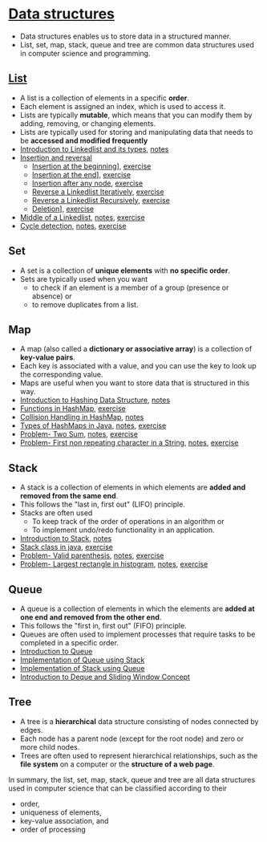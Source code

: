 # [Data structures](complexity_analysis/lectures/notes/2.DataStructure.pdf)
- Data structures enables us to store data in a structured manner.
- List, set, map, stack, queue and tree are common data structures used in computer science and programming.

## [List](linkedlist/readme.md)
- A list is a collection of elements in a specific **order**. 
- Each element is assigned an index, which is used to access it.
- Lists are typically **mutable**, which means that you can modify them by adding, removing, or changing elements.
- Lists are typically used for storing and manipulating data that needs to be **accessed and modified frequently**
- [Introduction to Linkedlist and its types](linkedlist/lectures/IntroductionToLinkedListAndItsTypes.pdf), [notes](linkedlist/lectures/notes/IntroductionToLinkedListAndItsTypes.pdf)
- [Insertion and reversal](linkedlist/lectures/InsertionAndReversal.pdf)
  - [Insertion at the beginning](linkedlist/lectures/notes/InsertionAtTheBeginning.pdf)], [exercise](linkedlist/exercises/InsertionAtTheBeginning.java)
  - [Insertion at the end](linkedlist/lectures/notes/InsertionAtTheEnd.pdf)], [exercise](linkedlist/exercises/InsertionAtTheEnd.java)
  - [Insertion after any node](linkedlist/lectures/notes/InsertionAfterAnyNode.pdf), [exercise](linkedlist/exercises/InsertionAfterAnyNode.java)
  - [Reverse a Linkedlist Iteratively](linkedlist/lectures/notes/ReverseALinkedListIteratively.pdf), [exercise](linkedlist/exercises/ReverseALinkedListIteratively.java)
  - [Reverse a Linkedlist Recursively](linkedlist/lectures/notes/ReverseALinkedListRecursively.pdf), [exercise](linkedlist/exercises/ReverseALinkedListRecursively.java)
  - [Deletion](linkedlist/lectures/notes/Deletion.pdf)], [exercise](linkedlist/exercises/Deletion.java)
- [Middle of a Linkedlist](linkedlist/lectures/MiddleOfALinkedList.pdf), [notes](linkedlist/lectures/notes/MiddleOfALinkedList.pdf), [exercise](linkedlist/exercises/MiddleOfLinkedList.java)
- [Cycle detection](linkedlist/lectures/CycleDetection.pdf), [notes](linkedlist/lectures/notes/CycleDetection.pdf), [exercise](linkedlist/exercises/CycleDetection.java)

## Set 
- A set is a collection of **unique elements** with **no specific order**.
- Sets are typically used when you want
  - to check if an element is a member of a group (presence or absence) or 
  - to remove duplicates from a list.

## Map
- A map (also called a **dictionary or associative array**) is a collection of **key-value pairs**.
- Each key is associated with a value, and you can use the key to look up the corresponding value.
- Maps are useful when you want to store data that is structured in this way.
- [Introduction to Hashing Data Structure](Hashmap/lectures/1.IntroductionToHashingDataStructure.pdf), [notes](Hashmap/lectures/notes/1.IntroductionToHashingDataStructure.pdf)
- [Functions in HashMap](Hashmap/lectures/2.FunctionInHashMap.pdf), [exercise](Hashmap/exercises/hashMapFunctions.java)
- [Collision Handling in HashMap](Hashmap/lectures/3.CollisionHandlingInHashMap.pdf), [notes](Hashmap/lectures/2.CollisionHandlingInHashMap.pdf)
- [Types of HashMaps in Java](Hashmap/lectures/4.TypesOfHashMapsInJava.pdf), [notes](Hashmap/lectures/notes/3.TypesOfHashMapsInJava.pdf), [exercise](Hashmap/exercises/hashMapFunctions.java)
- [Problem- Two Sum](Hashmap/lectures/5.TwoSum.pdf), [notes](Hashmap/lectures/notes/4.TwoSum.pdf), [exercise](Hashmap/exercises/twoSum.java)
- [Problem- First non repeating character in a String](Hashmap/lectures/6.FirstNonRepeatingCharacterInString.pdf), [notes](Hashmap/lectures/notes/5.FirstNonRepeatingCharacterInString.pdf), [exercise](Hashmap/exercises/firstOccurence.java)

## Stack
- A stack is a collection of elements in which elements are **added and removed from the same end**. 
- This follows the "last in, first out" (LIFO) principle. 
- Stacks are often used 
  - To keep track of the order of operations in an algorithm or 
  - To implement undo/redo functionality in an application.
- [Introduction to Stack](Stack/lectures/1.IntroductionToStack.pdf), [notes](Stack/lectures/1.IntroductionToStack.pdf)
- [Stack class in java](Stack/lectures/2.StackClassInJava.pdf), [exercise](Stack/exercises/StackOperations.java)
- [Problem- Valid parenthesis](Stack/lectures/3.ValidParenthesis.pdf), [notes](Stack/lectures/notes/2.ValidParenthesis.pdf), [exercise](Stack/exercises/validParenthesis.java)
- [Problem- Largest rectangle in histogram](Stack/lectures/4.LargestRectangleInHistogram.pdf), [notes](Stack/lectures/notes/3.LargestRectangleInHistogram.pdf), [exercise](Stack/exercises/LargestRectangleInHistogram.java)

## Queue
- A queue is a collection of elements in which the elements are **added at one end and removed from the other end**. 
- This follows the "first in, first out" (FIFO) principle. 
- Queues are often used to implement processes that require tasks to be completed in a specific order.
- [Introduction to Queue](Stack/lectures/IntroductionToQueue.pdf)
- [Implementation of Queue using Stack](ImplementationOfQueueUsingStack.pdf)
- [Implementation of Stack using Queue](ImplementationOfStackUsingQueue.pdf)
- [Introduction to Deque and Sliding Window Concept](IntroductionToDequeAndSlidingWindowConcept.pdf)

## Tree 
- A tree is a **hierarchical** data structure consisting of nodes connected by edges.
- Each node has a parent node (except for the root node) and zero or more child nodes.
- Trees are often used to represent hierarchical relationships, such as the **file system** on a computer or the **structure of a web page**.

In summary, the list, set, map, stack, queue and tree are all data structures used in computer science that can be classified according to their
- order, 
- uniqueness of elements, 
- key-value association, and 
- order of processing
